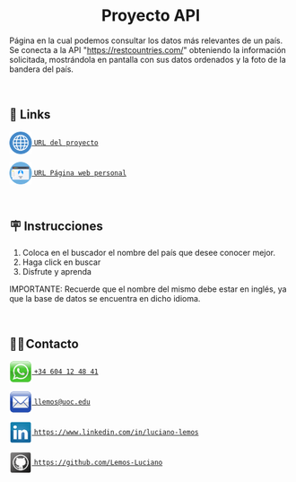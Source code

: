 
<h1 align="center">Proyecto API</h1>

Página en la cual podemos consultar los datos más relevantes de un país. Se conecta a la API "https://restcountries.com/" obteniendo la información solicitada, mostrándola en pantalla con sus datos ordenados y la foto de la bandera del país.

<br>

## 🔗 Links
<a href="https://lucianolemos-apiproject.vercel.app/" target="blank"><img align="center" src="https://github.com/Lemos-Luciano/Portafolio/blob/main/Images/icons/web.png" alt="Más información en https://www.linkedin.com/in/luciano-lemos" height="40" width="40" /> `URL del proyecto`</a>

<a href="https://lucianolemos.vercel.app/" target="blank"><img align="center" src="https://github.com/Lemos-Luciano/Portafolio/blob/main/Images/icons/personalweb.png" alt="Más información en https://www.linkedin.com/in/luciano-lemos" height="40" width="40" /> `URL Página web personal` </a>

<br>

## 🪧 Instrucciones

1. Coloca en el buscador el nombre del país que desee conocer mejor.
2. Haga click en buscar
3. Disfrute y aprenda

IMPORTANTE: Recuerde que el nombre del mismo debe estar en inglés, ya que la base de datos se encuentra en dicho idioma.

<br>


## 🤳🏽 Contacto

<a href="https://api.whatsapp.com/send/?phone=34604124841&text=Hola+Luciano%2C+he+visto+tu+curriculum+vitae+y+quer%C3%ADa+ponerme+en+contacto+contigo+por+una+oferta+de+trabajo.&type=phone_number&app_absent=0" target="blank"><img align="center" src="https://github.com/Lemos-Luciano/Portafolio/blob/main/Images/icons/1Whatsapp.png" alt="Más información en https://www.linkedin.com/in/luciano-lemos" height="40" width="40" /> `+34 604 12 48 41`</a>

<a href="mailto:llemos@uoc.edu?subject=Oferta%20de%20trabajo&body=Hola%20Luciano,%20he%20visto%20tus%20trabajos%20y%20quer%C3%ADa%20ponerme%20en%20contacto%20contigo%20por%20una%20oferta%20de%20trabajo.%0BPuedes%20ponerte%20en%20contacto%20con%20nosotros%20a%20trav%C3%A9s%20de%3A%0B%09Mail:%20[%20Completar%20]%0B%09Tel%C3%A9fono:%20[%20Completar%20]%0B%09Horarios:%20[%20Completar%20]%0B%0BMuchas%20gracias%20por%20tu%20tiempo%0B%0BSaludos" target="blank"><img align="center" src="https://github.com/Lemos-Luciano/Portafolio/blob/main/Images/icons/1Mail.png" alt="Más información en https://www.linkedin.com/in/luciano-lemos" height="40" width="40" /> `llemos@uoc.edu` </a>

<a href="https://www.linkedin.com/in/luciano-lemos" target="blank"><img align="center" src="https://github.com/Lemos-Luciano/Portafolio/blob/main/Images/icons/2linkedin.png" alt="Más información en https://www.linkedin.com/in/luciano-lemos" height="40" width="40" /> `https://www.linkedin.com/in/luciano-lemos` </a>

<a href="https://github.com/Lemos-Luciano" target="blank"><img align="center" src="https://github.com/Lemos-Luciano/Portafolio/blob/main/Images/icons/1Github.png" alt="Más información en https://www.linkedin.com/in/luciano-lemos" height="40" width="40" /> `https://github.com/Lemos-Luciano` </a>
